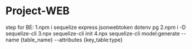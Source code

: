 # Project-WEB

step for BE:
    1.npm i sequelize express jsonwebtoken dotenv pg
    2.npm i -D sequelize-cli
    3.npx sequelize-cli init
    4.npx sequelize-cli model:generate --name {table_name} --attributes {key_table:type}